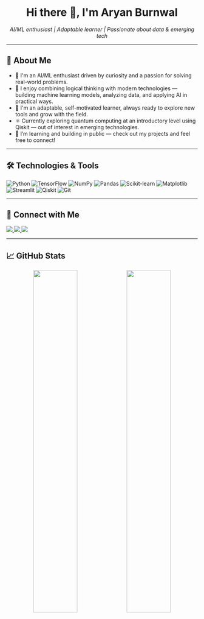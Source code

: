 <h1 align="center">Hi there 👋, I'm Aryan Burnwal</h1>

<p align="center">
  <i>AI/ML enthusiast | Adaptable learner | Passionate about data & emerging tech</i>
</p>

---

## 🧠 About Me

- 🎯 I'm an AI/ML enthusiast driven by curiosity and a passion for solving real-world problems.
- 🤖 I enjoy combining logical thinking with modern technologies — building machine learning models, analyzing data, and applying AI in practical ways.
- 🌱 I'm an adaptable, self-motivated learner, always ready to explore new tools and grow with the field.
- ⚛️ Currently exploring quantum computing at an introductory level using Qiskit — out of interest in emerging technologies.
- 🚀 I’m learning and building in public — check out my projects and feel free to connect!

---

## 🛠️ Technologies & Tools

![Python](https://img.shields.io/badge/-Python-3776AB?logo=python&logoColor=white&style=flat-square)
![TensorFlow](https://img.shields.io/badge/-TensorFlow-FF6F00?logo=tensorflow&logoColor=white&style=flat-square)
![NumPy](https://img.shields.io/badge/-NumPy-013243?logo=numpy&logoColor=white&style=flat-square)
![Pandas](https://img.shields.io/badge/-Pandas-150458?logo=pandas&logoColor=white&style=flat-square)
![Scikit-learn](https://img.shields.io/badge/-Scikit--learn-F7931E?logo=scikit-learn&logoColor=white&style=flat-square)
![Matplotlib](https://img.shields.io/badge/-Matplotlib-11557C?logo=plotly&logoColor=white&style=flat-square)
![Streamlit](https://img.shields.io/badge/-Streamlit-FF4B4B?logo=streamlit&logoColor=white&style=flat-square)
![Qiskit](https://img.shields.io/badge/-Qiskit-6929C4?logo=IBM&logoColor=white&style=flat-square)
![Git](https://img.shields.io/badge/-Git-F05032?logo=git&logoColor=white&style=flat-square)

---

## 🔗 Connect with Me

<p>
  <a href="www.linkedin.com/in/aryan-burnwal-21a622253" target="_blank">
    <img src="https://img.shields.io/badge/LinkedIn-blue?logo=linkedin&style=flat-square" />
  </a>
  <a href="mailto:aburnwal26@gmail.com">
    <img src="https://img.shields.io/badge/Email-D14836?logo=gmail&style=flat-square" />
  </a>
  <a href="https://orcid.org/0009-0001-9484-3206" target="_blank">
    <img src="https://img.shields.io/badge/ORCID-a6ce39?logo=orcid&style=flat-square" />
  </a>
</p>

---

## 📈 GitHub Stats

<p align="center">
  <img width="48%" src="https://github-readme-stats.vercel.app/api?username=Arihant-3&show_icons=true&theme=radical" />
  <img width="48%" src="https://github-readme-streak-stats.herokuapp.com?user=Arihant-3&theme=radical" />
</p>
